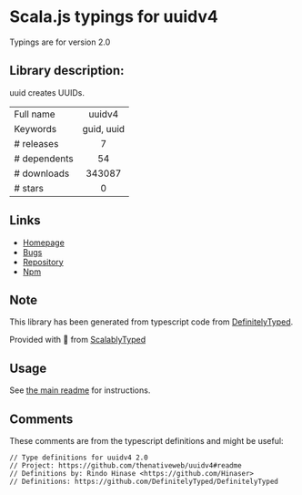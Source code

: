 
# Scala.js typings for uuidv4

Typings are for version 2.0

## Library description:
uuid creates UUIDs.

|                    |                 |
| ------------------ | :-------------: |
| Full name          | uuidv4 |
| Keywords           | guid, uuid |
| # releases         | 7 |
| # dependents       | 54 |
| # downloads        | 343087 |
| # stars            | 0 |

## Links
- [Homepage](https://github.com/thenativeweb/uuidv4#readme)
- [Bugs](https://github.com/thenativeweb/uuidv4/issues)
- [Repository](https://github.com/thenativeweb/uuidv4)
- [Npm](https://www.npmjs.com/package/uuidv4)
    


## Note
This library has been generated from typescript code from [DefinitelyTyped](https://definitelytyped.org).

Provided with :purple_heart: from [ScalablyTyped](https://github.com/oyvindberg/ScalablyTyped)

## Usage
See [the main readme](../../readme.md) for instructions.

## Comments

These comments are from the typescript definitions and might be useful:
```
// Type definitions for uuidv4 2.0
// Project: https://github.com/thenativeweb/uuidv4#readme
// Definitions by: Rindo Hinase <https://github.com/Hinaser>
// Definitions: https://github.com/DefinitelyTyped/DefinitelyTyped

```

